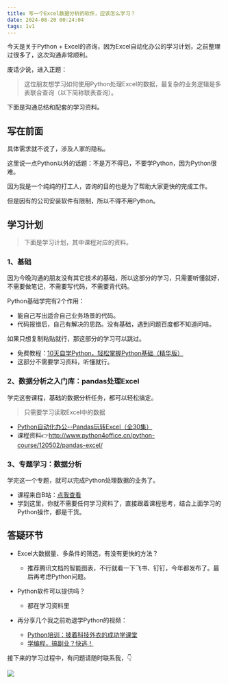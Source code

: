 ```yaml
---
title: 写一个Excel数据分析的软件，应该怎么学习？
date: 2024-08-20 00:24:04
tags: 1v1
---
```


今天是关于Python + Excel的咨询，因为Excel自动化办公的学习计划，之前整理过很多了，这次沟通非常顺利。


废话少说，进入正题：

> 这位朋友想学习如何使用Python处理Excel的数据，最复杂的业务逻辑是多表联合查询（以下简称联表查询）。

下面是沟通总结和配套的学习资料。

## 写在前面

具体需求就不说了，涉及人家的隐私。

这里说一点Python以外的话题：不是万不得已，不要学Python，因为Python很难。


因为我是一个纯纯的打工人，咨询的目的也是为了帮助大家更快的完成工作。

但是因有的公司安装软件有限制，所以不得不用Python。



## 学习计划

> 下面是学习计划，其中课程对应的资料。

### 1、基础

因为今晚沟通的朋友没有其它技术的基础，所以这部分的学习，只需要听懂就好，不需要做笔记，不需要写代码，不需要背代码。

Python基础学完有2个作用：

- 能自己写出适合自己业务场景的代码。
- 代码报错后，自己有解决的思路。没有基础，遇到问题百度都不知道问啥。

如果只想复制粘贴就行，那这部分的学习可以跳过。

- 免费教程：[10天自学Python，轻松掌握Python基础（精华版）](https://www.bilibili.com/video/BV1MM4y1G76j/?spm_id_from=333.999.0.0)
- 这部分不需要学习资料，听懂就行。

### 2、数据分析之入门库：pandas处理Excel

学完这套课程，基础的数据分析任务，都可以轻松搞定。

> 只需要学习读取Excel中的数据

- [Python自动化办公--Pandas玩转Excel（全30集）](https://www.bilibili.com/video/BV1hk4y1C73S/?spm_id_from=333.999.0.0&vd_source=ca20bb8763fcb18660aa74d7a87234fa)
- 课程资料👉http://www.python4office.cn/python-course/120502/pandas-excel/


### 3、专题学习：数据分析

学完这一个专题，就可以完成Python处理数据的业务了。

- 课程来自B站：[点我查看](https://www.bilibili.com/video/BV1Nf4y1q7NC?p=1&vd_source=ca20bb8763fcb18660aa74d7a87234fa)
- 学到这里，你就不需要任何学习资料了，直接跟着课程思考，结合上面学习的Python操作，都是干货。


## 答疑环节

- Excel大数据量、多条件的筛选，有没有更快的方法？
  - 推荐腾讯文档的智能图表，不行就看一下飞书、钉钉，今年都发布了。最后再考虑Python问题。

- Python软件可以提供吗？
  - 都在学习资料里

- 再分享几个我之前劝退学Python的视频：

  - [Python培训：披着科技外衣的成功学课堂](https://www.bilibili.com/video/BV19X4y1K7TG/?vd_source=ca20bb8763fcb18660aa74d7a87234fa#reply713730985)
  - [学编程，搞副业？快逃！](https://www.bilibili.com/video/BV1wD4y117Zs/?spm_id_from=333.999.0.0&vd_source=ca20bb8763fcb18660aa74d7a87234fa)



接下来的学习过程中，有问题请随时联系我，👇

![](https://python-office-1300615378.cos.ap-chongqing.myqcloud.com/wechat/qr-code.jpg)